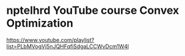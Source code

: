 nptelhrd YouTube course Convex Optimization
============================================

https://www.youtube.com/playlist?list=PLbMVogVj5nJQHFqfiSdgaLCCWvDcm1W4l
